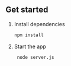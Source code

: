 ## Get started

1. Install dependencies

   ```bash
   npm install
   ```

2. Start the app

   ```bash
    node server.js
   ```
